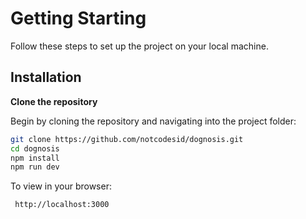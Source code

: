 # Getting Starting

Follow these steps to set up the project on your local machine.

## Installation

 **Clone the repository**

 Begin by cloning the repository and navigating into the project folder:

   ```bash
   git clone https://github.com/notcodesid/dognosis.git
   cd dognosis
   npm install 
npm run dev
```

To view in your browser:
```bash
 http://localhost:3000 
```




